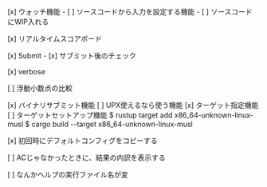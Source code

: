 [x] ウォッチ機能
    - [ ] ソースコードから入力を設定する機能
    - [ ] ソースコードにWIP入れる

[x] リアルタイムスコアボード

[x] Submit
    - [x] サブミット後のチェック

[x] verbose

[ ] 浮動小数点の比較

[x] バイナリサブミット機能
    [ ] UPX使えるなら使う機能
    [x] ターゲット指定機能
    [ ] ターゲットセットアップ機能
        $ rustup target add x86_64-unknown-linux-musl
        $ cargo build --target x86_64-unknown-linux-musl

[x] 初回時にデフォルトコンフィグをコピーする

[ ] ACじゃなかったときに、結果の内訳を表示する

[ ] なんかヘルプの実行ファイル名が変

